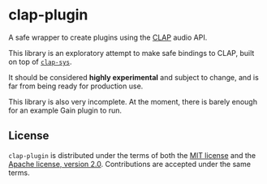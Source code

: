 # clap-plugin

A safe wrapper to create plugins using the [CLAP](https://github.com/free-audio/clap) audio API.

This library is an exploratory attempt to make safe bindings to CLAP, built on top of [`clap-sys`](https://github.com/glowcoil/clap-sys).

It should be considered **highly experimental** and subject to change, and is far from being ready for production use.

This library is also very incomplete. At the moment, there is barely enough for an example Gain plugin to run.

## License
`clap-plugin` is distributed under the terms of both the [MIT license](LICENSE-MIT) and the [Apache license, version 2.0](LICENSE-APACHE).
Contributions are accepted under the same terms.